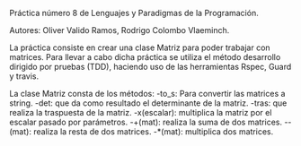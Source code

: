 Práctica número 8 de Lenguajes y Paradigmas de la Programación.

Autores: Oliver Valido Ramos, Rodrigo Colombo Vlaeminch.

La práctica consiste en crear una clase Matriz para poder trabajar con matrices.
Para llevar a cabo dicha práctica se utiliza el método desarrollo dirigido por pruebas (TDD), haciendo uso de las herramientas
Rspec, Guard y travis.

La clase Matriz consta de los métodos:
-to_s: Para convertir las matrices a string.
-det: que da como resultado el determinante de la matriz.
-tras: que realiza la traspuesta de la matriz.
-x(escalar): multiplica la matriz por el escalar pasado por parámetros.
-+(mat): realiza la suma de dos matrices.
--(mat): realiza la resta de dos matrices.
-*(mat): multiplica dos matrices.

